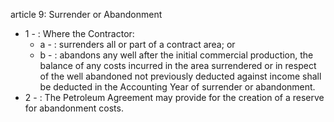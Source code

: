 article 9: Surrender or Abandonment

<ul>
			<li>1 - : Where the Contractor:<ul>
						<li>a - : surrenders all or part of a contract area; or<ul>
						</ul></li>						<li>b - : abandons any well after the initial commercial production, the balance of any costs incurred in the area surrendered or in respect of the well abandoned not previously deducted against income shall be deducted in the Accounting Year of surrender or abandonment.<ul>
						</ul></li>			</ul></li>			<li>2 - : The Petroleum Agreement may provide for the creation of a reserve for abandonment costs.<ul>
			</ul></li></ul>